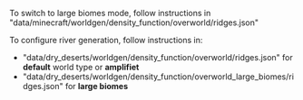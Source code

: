 To switch to large biomes mode, follow instructions in "data/minecraft/worldgen/density_function/overworld/ridges.json"

To configure river generation, follow instructions in:
- "data/dry_deserts/worldgen/density_function/overworld/ridges.json" for **default** world type or **amplifiet**
- "data/dry_deserts/worldgen/density_function/overworld_large_biomes/ridges.json" for **large biomes**